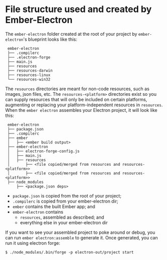 # File structure used and created by Ember-Electron

The `ember-electron` folder created at the root of your project by `ember-electron`'s blueprint looks like this:

```
 ember-electron
 ├── .compilerc
 ├── .electron-forge
 ├── main.js
 ├── resources
 ├── resources-darwin
 ├── resources-linux
 └── resources-win32
```

The `resources` directories are meant for non-code resources, such as images, json files, etc. The `resources-<platform>` directories exist so you can supply resources that will only be included on certain platforms, augmenting or replacing your platform-independent resources in `resources`. When the `ember electron` assembles your Electron project, it will look like this:

```
 ember-electron
 ├── package.json
 ├── .compilerc
 ├── ember
 │   ├── <ember build output>
 ├── ember-electron
 │   ├── electron-forge-config.js
 │   ├── main.js
 │   ├── resources
 │       ├── <file copied/merged from resources and resources-<platform>>
 │       ├── <file copied/merged from resources and resources-<platform>>
 ├── node_modules
     ├── <package.json deps>
```

- `package.json` is copied from the root of your project;
- `.compilerc` is copied from your ember-electron dir;
- `ember` contains the built Ember app; and
- `ember-electron` contains
    - `resources`, assembled as described; and
    - everything else in your ember-electron dir

If you want to see your assembled project to poke around or debug, you can run `ember electron:assemble` to generate it. Once generated, you can run it using electron forge:

```
$ ./node_modules/.bin/forge -p electron-out/project start
```
